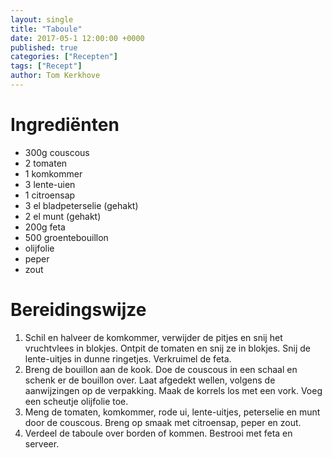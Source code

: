 ```yaml
---
layout: single
title: "Taboule"
date: 2017-05-1 12:00:00 +0000
published: true
categories: ["Recepten"]
tags: ["Recept"]
author: Tom Kerkhove
---
```


# Ingrediënten

- 300g couscous
- 2 tomaten
- 1 komkommer  
- 3 lente-uien
- 1 citroensap 
- 3 el bladpeterselie (gehakt)
- 2 el munt (gehakt)
- 200g feta
- 500 groentebouillon
- olijfolie 
- peper 
- zout 

# Bereidingswijze

1.	Schil en halveer de komkommer, verwijder de pitjes en snij het vruchtvlees in blokjes. Ontpit de tomaten en snij ze in blokjes. Snij de lente-uitjes in dunne ringetjes. Verkruimel de feta.
2.	Breng de bouillon aan de kook. Doe de couscous in een schaal en schenk er de bouillon over. Laat afgedekt wellen, volgens de aanwijzingen op de verpakking. Maak de korrels los met een vork. Voeg een scheutje olijfolie toe.
3.	Meng de tomaten, komkommer, rode ui, lente-uitjes, peterselie en munt door de couscous. Breng op smaak met citroensap, peper en zout.
4.	Verdeel de taboule over borden of kommen. Bestrooi met feta en serveer.